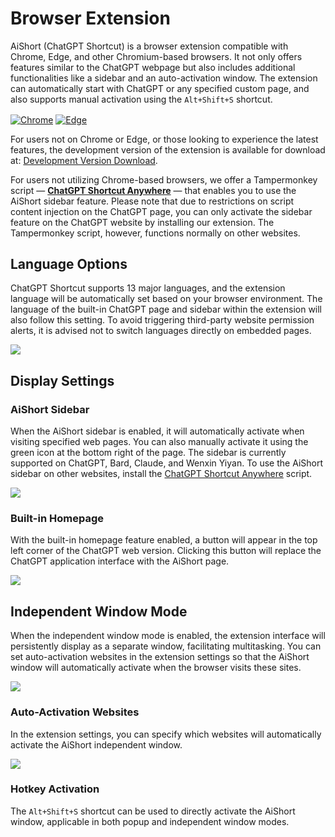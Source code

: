 # Browser Extension

AiShort (ChatGPT Shortcut) is a browser extension compatible with Chrome, Edge, and other Chromium-based browsers. It not only offers features similar to the ChatGPT webpage but also includes additional functionalities like a sidebar and an auto-activation window. The extension can automatically start with ChatGPT or any specified custom page, and also supports manual activation using the `Alt+Shift+S` shortcut.

<a href="https://chrome.google.com/webstore/detail/chatgpt-shortcut/blcgeoojgdpodnmnhfpohphdhfncblnj">
  <img src="https://img.newzone.top/2023-06-05-12-28-49.png?imageMogr2/format/webp"  alt="Chrome" valign="middle" /></a>

<a href="https://microsoftedge.microsoft.com/addons/detail/chatgpt-shortcut/hnggpalhfjmdhhmgfjpmhlfilnbmjoin">
  <img src="https://img.newzone.top/2023-06-05-12-26-20.png?imageMogr2/format/webp" alt="Edge" valign="middle" /></a>

For users not on Chrome or Edge, or those looking to experience the latest features, the development version of the extension is available for download at: [Development Version Download](https://github.com/rockbenben/ChatGPT-Shortcut/releases).

For users not utilizing Chrome-based browsers, we offer a Tampermonkey script — [**ChatGPT Shortcut Anywhere**](https://greasyfork.org/scripts/482907-chatgpt-shortcut-anywhere) — that enables you to use the AiShort sidebar feature. Please note that due to restrictions on script content injection on the ChatGPT page, you can only activate the sidebar feature on the ChatGPT website by installing our extension. The Tampermonkey script, however, functions normally on other websites.

## Language Options

ChatGPT Shortcut supports 13 major languages, and the extension language will be automatically set based on your browser environment. The language of the built-in ChatGPT page and sidebar within the extension will also follow this setting. To avoid triggering third-party website permission alerts, it is advised not to switch languages directly on embedded pages.

![](https://img.newzone.top/2023-12-23-12-04-29.png?imageMogr2/format/webp)

## Display Settings

### AiShort Sidebar

When the AiShort sidebar is enabled, it will automatically activate when visiting specified web pages. You can also manually activate it using the green icon at the bottom right of the page. The sidebar is currently supported on ChatGPT, Bard, Claude, and Wenxin Yiyan. To use the AiShort sidebar on other websites, install the [ChatGPT Shortcut Anywhere](https://greasyfork.org/scripts/482907-chatgpt-shortcut-anywhere) script.

![](https://img.newzone.top/2023-12-23-04-16-15.gif?imageMogr2/format/webp)

### Built-in Homepage

With the built-in homepage feature enabled, a button will appear in the top left corner of the ChatGPT web version. Clicking this button will replace the ChatGPT application interface with the AiShort page.

![](https://img.newzone.top/ai/2023-12-22-19-40-15.png?imageMogr2/format/webp)

## Independent Window Mode

When the independent window mode is enabled, the extension interface will persistently display as a separate window, facilitating multitasking. You can set auto-activation websites in the extension settings so that the AiShort window will automatically activate when the browser visits these sites.

![](https://img.newzone.top/2023-12-23-12-07-09.png?imageMogr2/format/webp)

### Auto-Activation Websites

In the extension settings, you can specify which websites will automatically activate the AiShort independent window.

![](https://img.newzone.top/2023-12-23-12-09-51.png?imageMogr2/format/webp)

### Hotkey Activation

The `Alt+Shift+S` shortcut can be used to directly activate the AiShort window, applicable in both popup and independent window modes.
